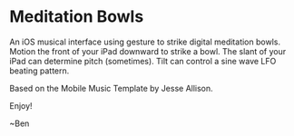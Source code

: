 Meditation Bowls
=====================

An iOS musical interface using gesture to strike digital meditation bowls. 
Motion the front of your iPad downward to strike a bowl. The slant of your iPad can determine pitch (sometimes).
Tilt can control a sine wave LFO beating pattern.

Based on the Mobile Music Template by Jesse Allison.

Enjoy!

~Ben